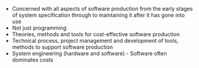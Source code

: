 - Concerned with all aspects of software production from the early stages of system specification through to maintaining it after it has gone into use
- Not just programming
- Theories, methods and tools for cost-effective software production
- Technical process, project management and development of tools, methods to support software production
- System engineering (hardware and software) - Software often dominates costs